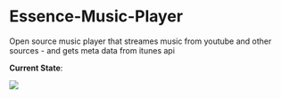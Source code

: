 # Essence-Music-Player
Open source music player that streames music from youtube and other sources - and gets meta data from itunes api

**Current State**:

<img src="https://i.imgur.com/sjfi2e6.png"/>
